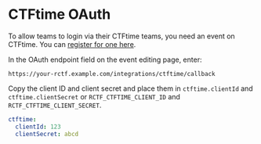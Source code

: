 # CTFtime OAuth

To allow teams to login via their CTFtime teams, you need an event on CTFtime. You can [register for one here](https://ctftime.org/event/mail/).

In the OAuth endpoint field on the event editing page, enter:
```
https://your-rctf.example.com/integrations/ctftime/callback
```

Copy the client ID and client secret and place them in `ctftime.clientId` and `ctftime.clientSecret` or `RCTF_CTFTIME_CLIENT_ID` and `RCTF_CTFTIME_CLIENT_SECRET`.

```yaml
ctftime:
  clientId: 123
  clientSecret: abcd
```
